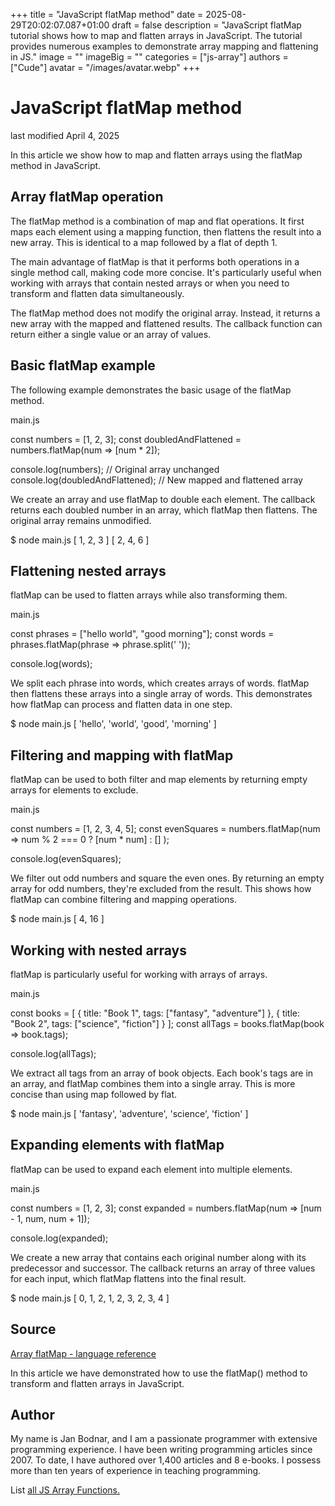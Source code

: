 +++
title = "JavaScript flatMap method"
date = 2025-08-29T20:02:07.087+01:00
draft = false
description = "JavaScript flatMap tutorial shows how to map and flatten arrays in JavaScript. The tutorial provides numerous examples to demonstrate array mapping and flattening in JS."
image = ""
imageBig = ""
categories = ["js-array"]
authors = ["Cude"]
avatar = "/images/avatar.webp"
+++

# JavaScript flatMap method

last modified April 4, 2025

 

In this article we show how to map and flatten arrays using the flatMap 
method in JavaScript.

## Array flatMap operation

The flatMap method is a combination of map and 
flat operations. It first maps each element using a mapping 
function, then flattens the result into a new array. This is identical 
to a map followed by a flat of depth 1.

The main advantage of flatMap is that it performs both operations 
in a single method call, making code more concise. It's particularly useful 
when working with arrays that contain nested arrays or when you need to 
transform and flatten data simultaneously.

The flatMap method does not modify the original array. Instead, 
it returns a new array with the mapped and flattened results. The callback 
function can return either a single value or an array of values.

## Basic flatMap example

The following example demonstrates the basic usage of the flatMap
method.

main.js
  

const numbers = [1, 2, 3];
const doubledAndFlattened = numbers.flatMap(num =&gt; [num * 2]);

console.log(numbers);  // Original array unchanged
console.log(doubledAndFlattened);  // New mapped and flattened array

We create an array and use flatMap to double each element. The 
callback returns each doubled number in an array, which flatMap 
then flattens. The original array remains unmodified.

$ node main.js
[ 1, 2, 3 ]
[ 2, 4, 6 ]

## Flattening nested arrays

flatMap can be used to flatten arrays while also transforming them.

main.js
  

const phrases = ["hello world", "good morning"];
const words = phrases.flatMap(phrase =&gt; phrase.split(' '));

console.log(words);

We split each phrase into words, which creates arrays of words. flatMap 
then flattens these arrays into a single array of words. This demonstrates 
how flatMap can process and flatten data in one step.

$ node main.js
[ 'hello', 'world', 'good', 'morning' ]

## Filtering and mapping with flatMap

flatMap can be used to both filter and map elements by returning 
empty arrays for elements to exclude.

main.js
  

const numbers = [1, 2, 3, 4, 5];
const evenSquares = numbers.flatMap(num =&gt; 
    num % 2 === 0 ? [num * num] : []
);

console.log(evenSquares);

We filter out odd numbers and square the even ones. By returning an empty array 
for odd numbers, they're excluded from the result. This shows how flatMap 
can combine filtering and mapping operations.

$ node main.js
[ 4, 16 ]

## Working with nested arrays

flatMap is particularly useful for working with arrays of arrays.

main.js
  

const books = [
    { title: "Book 1", tags: ["fantasy", "adventure"] },
    { title: "Book 2", tags: ["science", "fiction"] }
];
const allTags = books.flatMap(book =&gt; book.tags);

console.log(allTags);

We extract all tags from an array of book objects. Each book's tags are in an 
array, and flatMap combines them into a single array. This is 
more concise than using map followed by flat.

$ node main.js
[ 'fantasy', 'adventure', 'science', 'fiction' ]

## Expanding elements with flatMap

flatMap can be used to expand each element into multiple elements.

main.js
  

const numbers = [1, 2, 3];
const expanded = numbers.flatMap(num =&gt; [num - 1, num, num + 1]);

console.log(expanded);

We create a new array that contains each original number along with its 
predecessor and successor. The callback returns an array of three values 
for each input, which flatMap flattens into the final result.

$ node main.js
[ 0, 1, 2, 1, 2, 3, 2, 3, 4 ]

## Source

[Array flatMap - language reference](https://developer.mozilla.org/en-US/docs/Web/JavaScript/Reference/Global_Objects/Array/flatMap)

In this article we have demonstrated how to use the flatMap() method to 
transform and flatten arrays in JavaScript.

## Author

My name is Jan Bodnar, and I am a passionate programmer with extensive
programming experience. I have been writing programming articles since 2007.
To date, I have authored over 1,400 articles and 8 e-books. I possess more
than ten years of experience in teaching programming.

List [all JS Array Functions.](/javascript/#js-array)